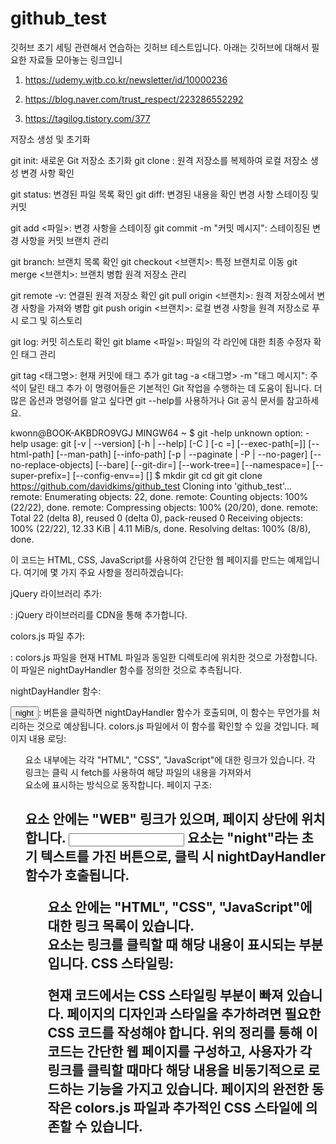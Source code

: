 # github_test
깃허브 초기 세팅 관련해서 연습하는 깃허브 테스트입니다.
아래는 깃허브에 대해서 필요한 자료들 모아놓는 링크입니

1. https://udemy.wjtb.co.kr/newsletter/id/10000236

2. https://blog.naver.com/trust_respect/223286552292

3. https://tagilog.tistory.com/377

저장소 생성 및 초기화

git init: 새로운 Git 저장소 초기화
git clone <URL>: 원격 저장소를 복제하여 로컬 저장소 생성
변경 사항 확인

git status: 변경된 파일 목록 확인
git diff: 변경된 내용을 확인
변경 사항 스테이징 및 커밋

git add <파일>: 변경 사항을 스테이징
git commit -m "커밋 메시지": 스테이징된 변경 사항을 커밋
브랜치 관리

git branch: 브랜치 목록 확인
git checkout <브랜치>: 특정 브랜치로 이동
git merge <브랜치>: 브랜치 병합
원격 저장소 관리

git remote -v: 연결된 원격 저장소 확인
git pull origin <브랜치>: 원격 저장소에서 변경 사항을 가져와 병합
git push origin <브랜치>: 로컬 변경 사항을 원격 저장소로 푸시
로그 및 히스토리

git log: 커밋 히스토리 확인
git blame <파일>: 파일의 각 라인에 대한 최종 수정자 확인
태그 관리

git tag <태그명>: 현재 커밋에 태그 추가
git tag -a <태그명> -m "태그 메시지": 주석이 달린 태그 추가
이 명령어들은 기본적인 Git 작업을 수행하는 데 도움이 됩니다. 더 많은 옵션과 명령어를 알고 싶다면 git --help를 사용하거나 Git 공식 문서를 참고하세요.

kwonn@BOOK-AKBDRO9VGJ MINGW64 ~
$ git -help
unknown option: -help
usage: git [-v | --version] [-h | --help] [-C <path>] [-c <name>=<value>]
           [--exec-path[=<path>]] [--html-path] [--man-path] [--info-path]
           [-p | --paginate | -P | --no-pager] [--no-replace-objects] [--bare]
           [--git-dir=<path>] [--work-tree=<path>] [--namespace=<name>]
           [--super-prefix=<path>] [--config-env=<name>=<envvar>]
           <command> [<args>]
           $ mkdir git
cd git
git clone https://github.com/davidkims/github_test
Cloning into 'github_test'...
remote: Enumerating objects: 22, done.
remote: Counting objects: 100% (22/22), done.
remote: Compressing objects: 100% (20/20), done.
remote: Total 22 (delta 8), reused 0 (delta 0), pack-reused 0
Receiving objects: 100% (22/22), 12.33 KiB | 4.11 MiB/s, done.
Resolving deltas: 100% (8/8), done.

이 코드는 HTML, CSS, JavaScript를 사용하여 간단한 웹 페이지를 만드는 예제입니다. 여기에 몇 가지 주요 사항을 정리하겠습니다:

jQuery 라이브러리 추가:

<script src="https://ajax.googleapis.com/ajax/libs/jquery/3.2.1/jquery.min.js"></script>: jQuery 라이브러리를 CDN을 통해 추가합니다.
colors.js 파일 추가:

<script src="colors.js"></script>: colors.js 파일을 현재 HTML 파일과 동일한 디렉토리에 위치한 것으로 가정합니다. 이 파일은 nightDayHandler 함수를 정의한 것으로 추측됩니다.
nightDayHandler 함수:

<input id="night_day" type="button" value="night" onclick="nightDayHandler(this);">: 버튼을 클릭하면 nightDayHandler 함수가 호출되며, 이 함수는 무언가를 처리하는 것으로 예상됩니다. colors.js 파일에서 이 함수를 확인할 수 있을 것입니다.
페이지 내용 로딩:

<ol> 요소 내부에는 각각 "HTML", "CSS", "JavaScript"에 대한 링크가 있습니다. 각 링크는 클릭 시 fetch를 사용하여 해당 파일의 내용을 가져와서 <article> 요소에 표시하는 방식으로 동작합니다.
페이지 구조:

<h1> 요소 안에는 "WEB" 링크가 있으며, 페이지 상단에 위치합니다.
<input> 요소는 "night"라는 초기 텍스트를 가진 버튼으로, 클릭 시 nightDayHandler 함수가 호출됩니다.
<ol> 요소 안에는 "HTML", "CSS", "JavaScript"에 대한 링크 목록이 있습니다.
<article> 요소는 링크를 클릭할 때 해당 내용이 표시되는 부분입니다.
CSS 스타일링:

현재 코드에서는 CSS 스타일링 부분이 빠져 있습니다. 페이지의 디자인과 스타일을 추가하려면 필요한 CSS 코드를 작성해야 합니다.
위의 정리를 통해 이 코드는 간단한 웹 페이지를 구성하고, 사용자가 각 링크를 클릭할 때마다 해당 내용을 비동기적으로 로드하는 기능을 가지고 있습니다. 페이지의 완전한 동작은 colors.js 파일과 추가적인 CSS 스타일에 의존할 수 있습니다.


